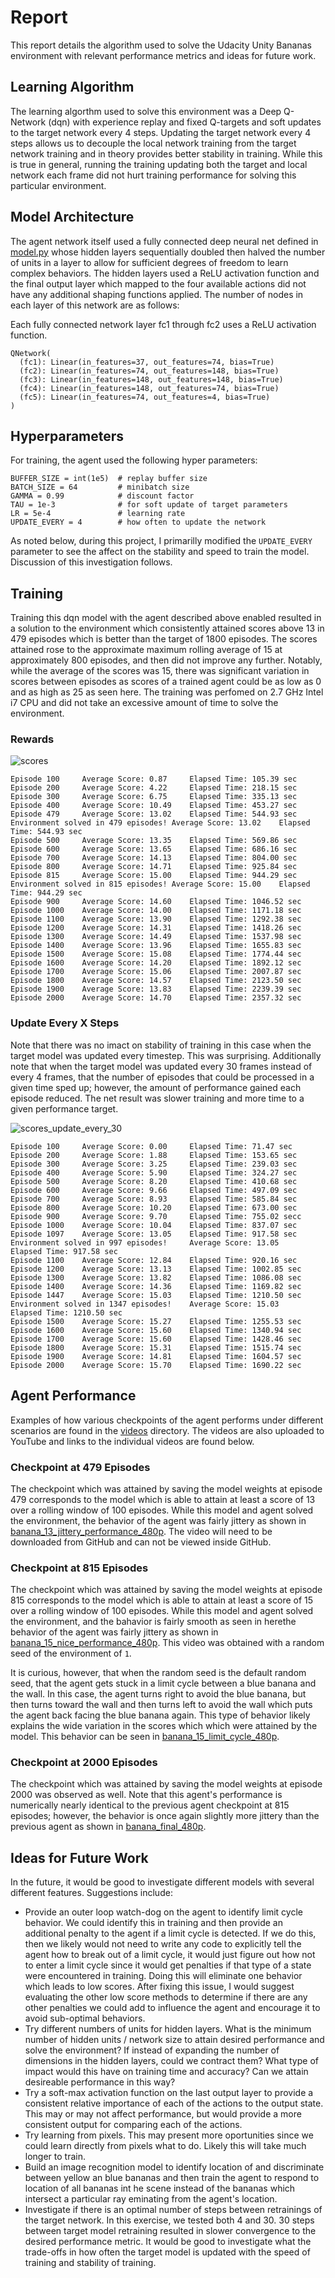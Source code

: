 [//]: # (Image References)

[scores]: ./scores.png "Scores"
[scores_update_every_30]: ./scores_update_every_30.png "Scores Updating Target every 30 Frames"

# Report

This report details the algorithm used to solve the Udacity Unity Bananas environment with relevant performance metrics and ideas for future work.

## Learning Algorithm

The learning algorthm used to solve this environment was a Deep Q-Network (dqn) with experience replay and fixed Q-targets and soft updates to the target network every 4 steps.  Updating the target network every 4 steps allows us to decouple the local network training from the target network training and in theory provides better stability in training.  While this is true in general, running the training updating both the target and local network each frame did not hurt training performance for solving this particular environment.

## Model Architecture

The agent network itself used a fully connected  deep neural net defined in [model.py](./model.py) whose hidden layers sequentially doubled then halved the number of units in a layer to allow for sufficient degrees of freedom to learn complex behaviors.  The hidden layers used a ReLU activation function and the final output layer which mapped to the four available actions did not have any additional shaping functions applied.  The number of nodes in each layer of this network are as follows:

Each fully connected network layer fc1 through fc2 uses a ReLU activation function.

```
QNetwork(
  (fc1): Linear(in_features=37, out_features=74, bias=True)
  (fc2): Linear(in_features=74, out_features=148, bias=True)
  (fc3): Linear(in_features=148, out_features=148, bias=True)
  (fc4): Linear(in_features=148, out_features=74, bias=True)
  (fc5): Linear(in_features=74, out_features=4, bias=True)
)
```

## Hyperparameters

For training, the agent used the following hyper parameters:

```
BUFFER_SIZE = int(1e5)  # replay buffer size
BATCH_SIZE = 64         # minibatch size
GAMMA = 0.99            # discount factor
TAU = 1e-3              # for soft update of target parameters
LR = 5e-4               # learning rate 
UPDATE_EVERY = 4        # how often to update the network
```

As noted below, during this project, I primarilly modified the `UPDATE_EVERY` parameter to see the affect on the stability and speed to train the model.  Discussion of this investigation follows.

## Training

Training this dqn model with the agent described above enabled resulted in a solution to the environment which consistently attained scores above 13 in 479 episodes which is better than the target of 1800 episodes.  The scores attained rose to the approximate maximum rolling average of 15 at approximately 800 episodes, and then did not improve any further.  Notably, while the average of the scores was 15, there was significant variation in scores between episodes as scores of a trained agent could be as low as 0 and as high as 25 as seen here.  The training was perfomed on 2.7 GHz Intel i7 CPU and did not take an excessive amount of time to solve the environment.

### Rewards
![scores][scores]

```
Episode 100 	Average Score: 0.87 	Elapsed Time: 105.39 sec
Episode 200 	Average Score: 4.22 	Elapsed Time: 218.15 sec
Episode 300 	Average Score: 6.75 	Elapsed Time: 335.13 sec
Episode 400 	Average Score: 10.49	Elapsed Time: 453.27 sec
Episode 479 	Average Score: 13.02	Elapsed Time: 544.93 sec
Environment solved in 479 episodes!	Average Score: 13.02	Elapsed Time: 544.93 sec
Episode 500 	Average Score: 13.35	Elapsed Time: 569.86 sec
Episode 600 	Average Score: 13.65	Elapsed Time: 686.16 sec
Episode 700 	Average Score: 14.13	Elapsed Time: 804.00 sec
Episode 800 	Average Score: 14.71	Elapsed Time: 925.84 sec
Episode 815 	Average Score: 15.00	Elapsed Time: 944.29 sec
Environment solved in 815 episodes!	Average Score: 15.00	Elapsed Time: 944.29 sec
Episode 900 	Average Score: 14.60	Elapsed Time: 1046.52 sec
Episode 1000	Average Score: 14.00	Elapsed Time: 1171.18 sec
Episode 1100	Average Score: 13.90	Elapsed Time: 1292.38 sec
Episode 1200	Average Score: 14.31	Elapsed Time: 1418.26 sec
Episode 1300	Average Score: 14.49	Elapsed Time: 1537.98 sec
Episode 1400	Average Score: 13.96	Elapsed Time: 1655.83 sec
Episode 1500	Average Score: 15.08	Elapsed Time: 1774.44 sec
Episode 1600	Average Score: 14.20	Elapsed Time: 1892.12 sec
Episode 1700	Average Score: 15.06	Elapsed Time: 2007.87 sec
Episode 1800	Average Score: 14.57	Elapsed Time: 2123.50 sec
Episode 1900	Average Score: 13.83	Elapsed Time: 2239.39 sec
Episode 2000	Average Score: 14.70	Elapsed Time: 2357.32 sec
```

### Update Every X Steps

Note that there was no imact on stability of training in this case when the target model was updated every timestep.  This was surprising.  Additionally note that when the target model was updated every 30 frames instead of every 4 frames, that the number of episodes that could be processed in a given time sped up; however, the amount of performance gained each episode reduced.  The net result was slower training and more time to a given performance target.

![scores_update_every_30][scores_update_every_30]

```
Episode 100 	Average Score: 0.00 	Elapsed Time: 71.47 sec
Episode 200 	Average Score: 1.88 	Elapsed Time: 153.65 sec
Episode 300 	Average Score: 3.25 	Elapsed Time: 239.03 sec
Episode 400 	Average Score: 5.90 	Elapsed Time: 324.27 sec
Episode 500 	Average Score: 8.20 	Elapsed Time: 410.68 sec
Episode 600 	Average Score: 9.66 	Elapsed Time: 497.09 sec
Episode 700 	Average Score: 8.93 	Elapsed Time: 585.84 sec
Episode 800 	Average Score: 10.20	Elapsed Time: 673.00 sec
Episode 900 	Average Score: 9.70 	Elapsed Time: 755.02 secc
Episode 1000	Average Score: 10.04	Elapsed Time: 837.07 sec
Episode 1097	Average Score: 13.05	Elapsed Time: 917.58 sec
Environment solved in 997 episodes! 	Average Score: 13.05	Elapsed Time: 917.58 sec
Episode 1100	Average Score: 12.84	Elapsed Time: 920.16 sec
Episode 1200	Average Score: 13.13	Elapsed Time: 1002.85 sec
Episode 1300	Average Score: 13.82	Elapsed Time: 1086.08 sec
Episode 1400	Average Score: 14.36	Elapsed Time: 1169.82 sec
Episode 1447	Average Score: 15.03	Elapsed Time: 1210.50 sec
Environment solved in 1347 episodes!	Average Score: 15.03	Elapsed Time: 1210.50 sec
Episode 1500	Average Score: 15.27	Elapsed Time: 1255.53 sec
Episode 1600	Average Score: 15.60	Elapsed Time: 1340.94 sec
Episode 1700	Average Score: 15.60	Elapsed Time: 1428.46 sec
Episode 1800	Average Score: 15.31	Elapsed Time: 1515.74 sec
Episode 1900	Average Score: 14.81	Elapsed Time: 1604.57 sec
Episode 2000	Average Score: 15.70	Elapsed Time: 1690.22 sec
```

## Agent Performance

Examples of how various checkpoints of the agent performs under different scenarios are found in the [videos](./videos) directory.  The videos are also uploaded to YouTube and links to the individual videos are found below.

### Checkpoint at 479 Episodes

The checkpoint which was attained by saving the model weights at episode 479 corresponds to the model which is able to attain at least a score of 13 over a rolling window of 100 episodes.  While this model and agent solved the environment, the behavior of the agent was fairly jittery as shown in [banana_13_jittery_performance_480p](https://youtu.be/xF7UtduBJIE).  The video will need to be downloaded from GitHub and can not be viewed inside GitHub.

### Checkpoint at 815 Episodes

The checkpoint which was attained by saving the model weights at episode 815 corresponds to the model which is able to attain at least a score of 15 over a rolling window of 100 episodes.  While this model and agent solved the environment, and the bahavior is fairly smooth as seen in herethe behavior of the agent was fairly jittery as shown in [banana_15_nice_performance_480p](https://youtu.be/M5YQOQ9G5dI).  This video was obtained with a random seed of the environment of `1`.  

It is curious, however, that when the random seed is the default random seed, that the agent gets stuck in a limit cycle between a blue banana and the wall.  In this case, the agent turns right to avoid the blue banana, but then turns toward the wall and then turns left to avoid the wall which puts the agent back facing the blue banana again.  This type of behavior likely explains the wide variation in the scores which which were attained by the model.  This behavior can be seen in [banana_15_limit_cycle_480p](https://youtu.be/6O8Zhzkd450).

### Checkpoint at 2000 Episodes

The checkpoint which was attained by saving the model weights at episode 2000 was observed as well.  Note that this agent's performance is numerically nearly identical to the previous agent checkpoint at 815 episodes; however, the behavior is once again slightly more jittery than the previous agent as shown in [banana_final_480p](https://youtu.be/Q0VD48XuA7E). 

## Ideas for Future Work

In the future, it would be good to investigate different models with several different features.  Suggestions include:

* Provide an outer loop watch-dog on the agent to identify limit cycle behavior.  We could identify this in training and then provide an additional penalty to the agent if a limit cycle is detected.  If we do this, then we likely would not need to write any code to explicitly tell the agent how to break out of a limit cycle, it would just figure out how not to enter a limit cycle since it would get penalties if that type of a state were encountered in training. Doing this will eliminate one behavior which leads to low scores.  After fixing this issue, I would suggest evaluating the other low score methods to determine if there are any other penalties we could add to influence the agent and encourage it to avoid sub-optimal behaviors.
* Try different numbers of units for hidden layers.  What is the minimum number of hidden units / network size to attain desired performance and solve the environment?  If instead of expanding the number of dimensions in the hidden layers, could we contract them?  What type of impact would this have on training time and accuracy?  Can we attain desireable performance in this way?
* Try a soft-max activation function on the last output layer to provide a consistent relative importance of each of the actions to the output state.  This may or may not affect performance, but would provide a more consistent output for comparing each of the actions.
* Try learning from pixels.  This may present more oportunities since we could learn directly from pixels what to do.  Likely this will take much longer to train.
* Build an image recognition model to identify location of and discriminate between yellow an blue bananas and then train the agent to respond to location of all bananas int he scene instead of the bananas which intersect a particular ray eminating from the agent's location.
* Investigate if there is an optimal number of steps between retrainings of the target network.  In this exercise, we tested both 4 and 30.  30 steps between target model retraining resulted in slower convergence to the desired performance metric.  It would be good to investigate what the trade-offs in how often the target model is updated with the speed of training and stability of training.
